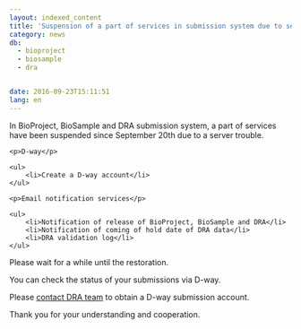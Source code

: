 ```yaml
---
layout: indexed_content
title: 'Suspension of a part of services in submission system due to server trouble'
category: news
db:
  - bioproject
  - biosample
  - dra


date: 2016-09-23T15:11:51
lang: en
---
```


<p>In BioProject, BioSample and DRA submission system, a part of services have been suspended since September 20th due to a server trouble.</p>
<div class="sub_index">

    <p>D-way</p>

    <ul>
        <li>Create a D-way account</li>
    </ul>

    <p>Email notification services</p>

    <ul>
        <li>Notification of release of BioProject, BioSample and DRA</li>
        <li>Notification of coming of hold date of DRA data</li>
        <li>DRA validation log</li>
    </ul>
</div>

<p>Please wait for a while until the restoration.</p>

<p>You can check the status of your submissions via D-way.</p>

<p class="attention">Please <a href="/contact-e.html?db=dra">contact DRA team</a> to obtain a D-way submission account.</p>

<p>Thank you for your understanding and cooperation.</p>
